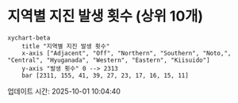 # 지역별 지진 발생 횟수 (상위 10개)

```mermaid
xychart-beta
    title "지역별 지진 발생 횟수"
    x-axis ["Adjacent", "Off", "Northern", "Southern", "Noto,", "Central", "Hyuganada", "Western", "Eastern", "Kiisuido"]
    y-axis "발생 횟수" 0 --> 2313
    bar [2311, 155, 41, 39, 27, 23, 17, 16, 15, 11]
```

업데이트 시간: 2025-10-01 10:04:40
